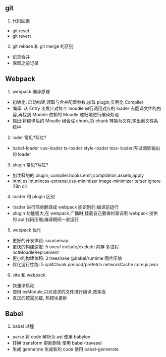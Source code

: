 ## git

1. 代码回退

- git reset
- git revert

2. git rebase 和 git merge 的区别

- 记录合并
- 保留之前记录

## Webpack

1. webpack 编译原理

- 初始化: 启动构建,读取与合并配置参数,加载 plugin,实例化 Compiler
- 编译: 从 Entry 出发针对每个 moudle 串行调用对应的 loader 去翻译文件的内容,再找到 Module 依赖的 Moudle,递归地进行编译处理
- 输出:将编译后的 Moudle 组合成 chunk,将 chunk 转换为文件,输出到文件系统中

2. loder 常见?写过?

- babel-loader vue-loader ts-loader style-loader less-loader;写过清除输出的 loader

3. plugin 常见?写过?

- 加注释的的 plugin; compiler.hooks.emit,compilation.assets;apply
- html,eslint,mincss-extranal,css-minimizer image-minimizer terser ignore I18n dll

4. loader 和 plugin 区别

- loader 进行简单翻译成 webpack 能识别的;编译前运行
- plugin 功能强大,在 webpack 广播时,挂载自己要做的事调用 webpack 提供的 api 代码压缩;编译期间一直运行

5. webpack 优化

- 更好的开发体验: sourcemap
- 更快的构建速度: 5 oneof include/exclude 内存 多进程 hotMoudleReplcement
- 更小的构建体积: 3 treeshake @babel/runtime 图片压缩
- 优化运行性能: 5 splitChunk preload/prefetch networkCache core.js pwa

6. vite 和 webpack

- 快速冷启动
- 使用 esModule,只对请求的文件进行编译,效率高
- 真正的按需加载, 热模块更新

## Babel

1. babel 过程

- parse 将 code 解析为 ast 使用 babylon
- 转换 transform 更新删除 使用 babel-travesel
- 生成 gennerate 生成新的 code 使用 babel-gennerate
